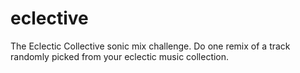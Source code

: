 # eclective
The Eclectic Collective sonic mix challenge. Do one remix of a track randomly picked from your eclectic music collection.
